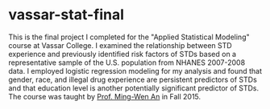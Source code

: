 # vassar-stat-final
This is the final project I completed for the "Applied Statistical Modeling" course at Vassar College.
I examined the relationship between STD experience and previously identified risk factors of STDs 
based on a representative sample of the U.S. population from NHANES 2007-2008 data.
I employed logistic regression modeling for my analysis and found that gender, race, and illegal drug experience are 
persistent predictors of STDs and that education level is another potentially significant predictor of STDs.
The course was taught by [Prof. Ming-Wen An](http://pages.vassar.edu/mian/) in Fall 2015.
